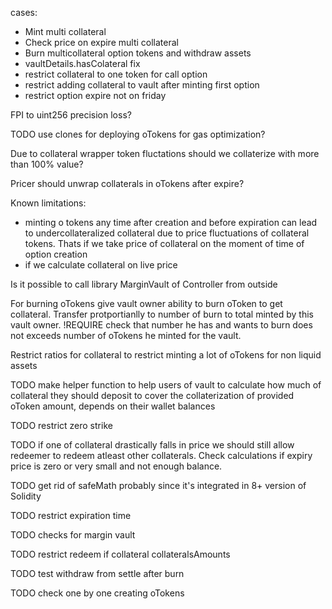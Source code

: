 cases:

- Mint multi collateral
- Check price on expire multi collateral
- Burn multicollateral option tokens and withdraw assets
- vaultDetails.hasColateral fix
- restrict collateral to one token for call option
- restrict adding collateral to vault after minting first option
- restrict option expire not on friday

FPI to uint256 precision loss?

TODO use clones for deploying oTokens for gas optimization?

Due to collateral wrapper token fluctations should we collaterize with more than 100% value?

Pricer should unwrap collaterals in oTokens after expire?

Known limitations:

- minting o tokens any time after creation and before expiration can lead to undercollateralized collateral due to price fluctuations of collateral tokens. Thats if we take price of collateral on the moment of time of option creation
- if we calculate collateral on live price

Is it possible to call library MarginVault of Controller from outside

For burning oTokens give vault owner ability to burn oToken to get collateral. Transfer protportianlly to number of burn to total minted by this vault owner. !REQUIRE check that number he has and wants to burn does not exceeds number of oTokens he minted for the vault.

Restrict ratios for collateral to restrict minting a lot of oTokens for non liquid assets

TODO make helper function to help users of vault to calculate how much of collateral they should deposit to cover the collaterization of provided oToken amount, depends on their wallet balances

TODO restrict zero strike

TODO if one of collateral drastically falls in price we should still allow redeemer to redeem atleast other collaterals. Check calculations if expiry price is zero or very small and not enough balance.

TODO get rid of safeMath probably since it's integrated in 8+ version of Solidity

TODO restrict expiration time

TODO checks for margin vault

TODO restrict redeem if collateral collateralsAmounts

TODO test withdraw from settle after burn

TODO check one by one creating oTokens
